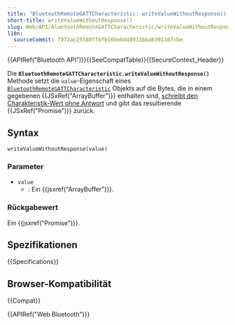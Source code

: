 ```yaml
---
title: "BluetoothRemoteGATTCharacteristic: writeValueWithoutResponse() Methode"
short-title: writeValueWithoutResponse()
slug: Web/API/BluetoothRemoteGATTCharacteristic/writeValueWithoutResponse
l10n:
  sourceCommit: 7972ac25580ffbfb160e6d40013bbab3013d7cbe
---
```


{{APIRef("Bluetooth API")}}{{SeeCompatTable}}{{SecureContext_Header}}

Die **`BluetoothRemoteGATTCharacteristic.writeValueWithoutResponse()`** Methode setzt die `value`-Eigenschaft eines [`BluetoothRemoteGATTCharacteristic`](/de/docs/Web/API/BluetoothRemoteGATTCharacteristic) Objekts auf die Bytes, die in einem gegebenen {{JSxRef("ArrayBuffer")}} enthalten sind, [schreibt den Charakteristik-Wert ohne Antwort](https://webbluetoothcg.github.io/web-bluetooth/#writecharacteristicvalue) und gibt das resultierende {{JSxRef("Promise")}} zurück.

## Syntax

```js-nolint
writeValueWithoutResponse(value)
```

### Parameter

- `value`
  - : Ein {{jsxref("ArrayBuffer")}}.

### Rückgabewert

Ein {{jsxref("Promise")}}.

## Spezifikationen

{{Specifications}}

## Browser-Kompatibilität

{{Compat}}

{{APIRef("Web Bluetooth")}}
